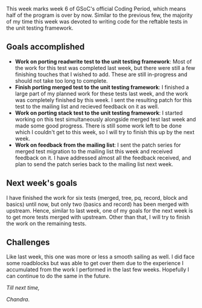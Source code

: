 This week marks week 6 of GSoC's official Coding Period, which means half of the program is over by now. Similar to the previous few, the majority of my time this week was devoted to writing code for the reftable tests in the unit testing framework.

## Goals accomplished
- **Work on porting readwrite test to the unit testing framework**: Most of the work for this test was completed last week, but there were still a few finishing touches that I wished to add. These are still in-progress and should not take too long to complete.
- **Finish porting merged test to the unit testing framework**: I finished a large part of my planned work for these tests last week, and the work was completely finished by this week. I sent the resulting patch for this test to the mailing list and recieved feedback on it as well.
- **Work on porting stack test to the unit testing framework**: I started working on this test simultaneously alongside merged test last week and made some good progress. There is still some work left to be done which I couldn't get to this week, so I will try to finish this up by the next week.
- **Work on feedback from the mailing list**: I sent the patch series for merged test migration to the mailing list this week and received feedback on it. I have addressed almost all the feedback received, and plan to send the patch series back to the mailing list next week.

## Next week's goals
I have finished the work for six tests (merged, tree, pq, record, block and basics) until now, but only two (basics and record) has been merged with upstream. Hence, similar to last week, one of my goals for the next week is to get more tests merged with upstream. Other than that, I will try to finish the work on the remaining tests.

## Challenges
Like last week, this one was more or less a smooth sailing as well. I did face some roadblocks but was able to get over them due to the experience I accumulated from the work I performed in the last few weeks. Hopefully I can continue to do the same in the future.

_Till next time,_

_Chandra_.

